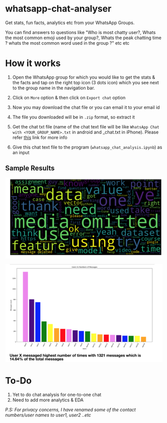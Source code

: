 # whatsapp-chat-analyser
Get stats, fun facts, analytics etc from your WhatsApp Groups. 

You can find answers to questions like "Who is most chatty user?, Whats the most common emoji used by your group?, Whats the peak chatting time ? whats the most common word used in the group ?" etc etc

# How it works

1. Open the WhatsApp group for which you would like to get the stats & the facts and tap on the right top icon (3 dots icon) which you see next to the group name in the navigation bar.

2. Click on `More` option & then click on `Export chat` option

3. Now you may download the chat file or you can email it to your email id

4. The file you downloaded will be in `.zip` format, so extract it

5. Get the chat txt file (name of the chat text file will be like `WhatsApp Chat with <YOUR_GROUP_NAME>.txt` in android and \_chat.txt in iPhone). Please refer [this](https://faq.whatsapp.com/en/android/23756533/) link for more info

6. Give this chat text file to the program (`whatsapp_chat_analysis.ipynb`) as an input

## Sample Results 

![Word Cloud](https://github.com/SachinKalsi/whatsapp-chat-analyser/blob/master/images/wordcloud.png)

![Number of users & their message frequency](https://github.com/SachinKalsi/whatsapp-chat-analyser/blob/master/images/user_messages.png)



# To-Do

1. Yet to do chat analysis for one-to-one chat
2. Need to add more analytics & EDA

*P.S: For privacy concerns, I have renamed some of the contact numbers/user names to user1, user2 ..etc*

